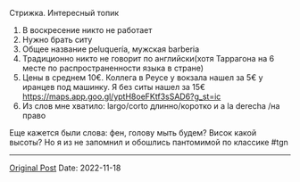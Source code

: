 Стрижка. Интересный топик
1. В воскресение никто не работает 
2. Нужно брать ситу
3. Общее название peluquería, мужская barberia
4. Традиционно никто не говорит по английски(хотя Таррагона на 6 месте по распространенности языка в стране)
5. Цены в среднем 10€. Коллега в Реусе у вокзала нашел за 5€ у иранцев под машинку. Я без ситы нашел за 15€ https://maps.app.goo.gl/yptH8oeFKtf3sSAD6?g_st=ic
6. Из слов мне хватило: largo/corto длинно/коротко и a la derecha /на право

Еще кажется были слова: фен, голову мыть будем? Висок какой высоты? Но я из не запомнил и обошлись пантомимой по классике #tgn

---
[Original Post](https://t.me/lev2tarragona/605)
Date: 2022-11-18
